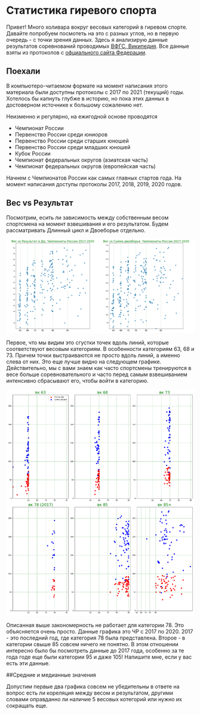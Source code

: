 # Статистика гиревого спорта

Привет! Много холивара вокруг весовых категорий в гиревом спорте. Давайте попробуем посмотеть на это с разных углов, но в первую очередь - с точки зрения данных.
Здесь я анализирую данные результатов соревнований проводимых [ВФГС, Википедия](https://ru.wikipedia.org/wiki/%D0%92%D1%81%D0%B5%D1%80%D0%BE%D1%81%D1%81%D0%B8%D0%B9%D1%81%D0%BA%D0%B0%D1%8F_%D1%84%D0%B5%D0%B4%D0%B5%D1%80%D0%B0%D1%86%D0%B8%D1%8F_%D0%B3%D0%B8%D1%80%D0%B5%D0%B2%D0%BE%D0%B3%D0%BE_%D1%81%D0%BF%D0%BE%D1%80%D1%82%D0%B0 "Всероссийская федерация гиревого спорта"). Все данные взяты из протоколов с [офциального сайта Федерации](https://vfgs.ru/docs/protokoly/ "vfgs.ru Протоколы соревнований").

## Поехали
В компьютеро-читаемом формате на момент написания этого материала были доступны протоколы с 2017 по 2021 (текущий) годы. Хотелось бы капнуть глубже в историю, но пока этих данных в достоверном источнике к большому сожалению нет.

Неизменно и регулярно, на ежигодной основе проводятся 
- Чемпионат России
- Первенство России среди юниоров
- Первенство России среди старших юношей
- Первенство России среди младших юношей
- Кубок России
- Чемпионат федеральных округов (азиатская часть)
- Чемпионат федеральных округов (европейская часть)

Начнем с Чемпионатов России как самых главных стартов года. 
На момент написания доступы протоколы 2017, 2018, 2019, 2020 годов.

## Вес vs Результат
Посмотрим, есить ли зависимость между собственным весом спортсмена на момент взвешивания и его результатом. Будем рассматривать Длинный цикл и Двоеборье отдельно.

![image](images/wright_vs_result_RC17-20.png)

Первое, что мы видим это сгустки точек вдоль линий, которые соответствуют весовым категориям. В особенности категориям 63, 68 и 73. Причем точки выстраиваются не просто вдоль линий, а именно слева от них. Это еще лучше видно на следующем графике. Действительно, мы с вами знаем как часто спортсмены тренируются в весе больше соревновательного и часто перед самым взвешиванием  интенсивно сбрасывают его, чтобы войти в категорию. 

![image](images/wright_vs_result_perCategory_RC17-20.png)

Описанная выше закономерность не работает для категории 78. Это объясняется очень просто. Данные графика это ЧР с 2017 по 2020. 2017 - это последний год, где категория 78 была представлена. 
Второе - в категории свыше 85 совсем ничего не понятно. В этом отношении интересно было бы посмотреть данные до 2017 года, особенно за те года годе еще были категории 95 и даже 105! Напишите мне, если у вас есть эти данные.


##Средние и медианные значения

Допустим первые два графика совсем не убедительны в ответе на вопрос есть ли кореляция между весом и результатом, другими словами оправданно ли наличие 5 весовых котегорий или нужно их сокращать еще.


